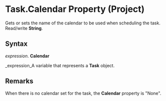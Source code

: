 
# Task.Calendar Property (Project)

Gets or sets the name of the calendar to be used when scheduling the task. Read/write  **String**.


## Syntax

 _expression_. **Calendar**

 _expression_A variable that represents a  **Task** object.


## Remarks

When there is no calendar set for the task, the  **Calendar** property is "None".

